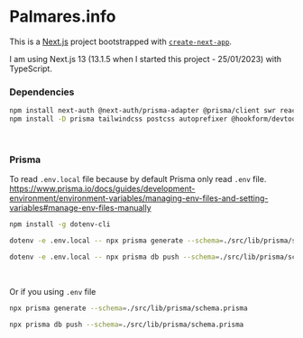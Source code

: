 # Palmares.info

This is a [Next.js](https://nextjs.org/) project bootstrapped with [`create-next-app`](https://github.com/vercel/next.js/tree/canary/packages/create-next-app).

I am using Next.js 13 (13.1.5 when I started this project - 25/01/2023) with TypeScript.

### Dependencies
```sh
npm install next-auth @next-auth/prisma-adapter @prisma/client swr react-hook-form @hookform/resolvers yup validator bcrypt class-variance-authority clsx tailwindcss-animate tailwind-merge @radix-ui/react-menubar lucide-react @mui/icons-material @mui/material @emotion/styled @emotion/react && \
npm install -D prisma tailwindcss postcss autoprefixer @hookform/devtools
```

<br />

### Prisma
To read `.env.local` file because by default Prisma only read `.env` file.<br />
https://www.prisma.io/docs/guides/development-environment/environment-variables/managing-env-files-and-setting-variables#manage-env-files-manually
```sh
npm install -g dotenv-cli
```
```sh
dotenv -e .env.local -- npx prisma generate --schema=./src/lib/prisma/schema.prisma
```
```sh
dotenv -e .env.local -- npx prisma db push --schema=./src/lib/prisma/schema.prisma
```

<br />

Or if you using `.env` file
```sh
npx prisma generate --schema=./src/lib/prisma/schema.prisma
```

```sh
npx prisma db push --schema=./src/lib/prisma/schema.prisma
```
